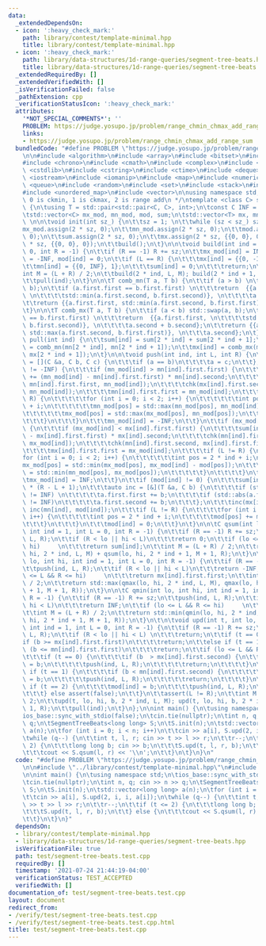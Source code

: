 ```yaml
---
data:
  _extendedDependsOn:
  - icon: ':heavy_check_mark:'
    path: library/contest/template-minimal.hpp
    title: library/contest/template-minimal.hpp
  - icon: ':heavy_check_mark:'
    path: library/data-structures/1d-range-queries/segment-tree-beats.hpp
    title: library/data-structures/1d-range-queries/segment-tree-beats.hpp
  _extendedRequiredBy: []
  _extendedVerifiedWith: []
  _isVerificationFailed: false
  _pathExtension: cpp
  _verificationStatusIcon: ':heavy_check_mark:'
  attributes:
    '*NOT_SPECIAL_COMMENTS*': ''
    PROBLEM: https://judge.yosupo.jp/problem/range_chmin_chmax_add_range_sum
    links:
    - https://judge.yosupo.jp/problem/range_chmin_chmax_add_range_sum
  bundledCode: "#define PROBLEM \"https://judge.yosupo.jp/problem/range_chmin_chmax_add_range_sum\"\
    \n\n#include <algorithm>\n#include <array>\n#include <bitset>\n#include <cassert>\n\
    #include <chrono>\n#include <cmath>\n#include <complex>\n#include <cstdio>\n#include\
    \ <cstdlib>\n#include <cstring>\n#include <ctime>\n#include <deque>\n#include\
    \ <iostream>\n#include <iomanip>\n#include <map>\n#include <numeric>\n#include\
    \ <queue>\n#include <random>\n#include <set>\n#include <stack>\n#include <string>\n\
    #include <unordered_map>\n#include <vector>\n\nusing namespace std;\n\n/**\n *\
    \ 0 is ckmin, 1 is ckmax, 2 is range add\n */\ntemplate <class C> struct SegmentTreeBeats\
    \ {\n\tusing T = std::pair<std::pair<C, C>, int>;\n\tconst C INF = std::numeric_limits<C>::max();\n\
    \tstd::vector<C> mx_mod, mn_mod, mod, sum;\n\tstd::vector<T> mx, mn;\n\tint sz;\
    \ \n\n\tvoid init(int sz_) {\n\t\tsz = 1; \n\t\twhile (sz < sz_) sz *= 2;\n\t\t\
    mx_mod.assign(2 * sz, 0);\n\t\tmn_mod.assign(2 * sz, 0);\n\t\tmod.assign(2 * sz,\
    \ 0);\n\t\tsum.assign(2 * sz, 0);\n\t\tmx.assign(2 * sz, {{0, 0}, 0});\n\t\tmn.assign(2\
    \ * sz, {{0, 0}, 0});\n\t\tbuild();\n\t}\n\n\tvoid build(int ind = 1, int L =\
    \ 0, int R = -1) {\n\t\tif (R == -1) R += sz;\n\t\tmx_mod[ind] = INF, mn_mod[ind]\
    \ = -INF, mod[ind] = 0;\n\t\tif (L == R) {\n\t\t\tmx[ind] = {{0, -INF}, 1};\n\t\
    \t\tmn[ind] = {{0, INF}, 1};\n\t\t\tsum[ind] = 0;\n\t\t\treturn;\n\t\t}\n\t\t\
    int M = (L + R) / 2;\n\t\tbuild(2 * ind, L, M); build(2 * ind + 1, M + 1, R);\n\
    \t\tpull(ind);\n\t}\n\n\tT comb_mn(T a, T b) {\n\t\tif (a > b) \n\t\t\tstd::swap(a,\
    \ b);\n\t\tif (a.first.first == b.first.first) \n\t\t\treturn  {{a.first.first,\
    \ \n\t\t\t\tstd::min(a.first.second, b.first.second)}, \n\t\t\t\ta.second + b.second};\n\
    \t\treturn {{a.first.first, std::min(a.first.second, b.first.first)}, a.second};\n\
    \t}\n\n\tT comb_mx(T a, T b) {\n\t\tif (a < b) std::swap(a, b);\n\t\tif (a.first.first\
    \ == b.first.first) \n\t\t\treturn  {{a.first.first, \n\t\t\t\tstd::max(a.first.second,\
    \ b.first.second)}, \n\t\t\t\ta.second + b.second};\n\t\treturn {{a.first.first,\
    \ std::max(a.first.second, b.first.first)}, \n\t\t\ta.second};\n\t}\n\n\tvoid\
    \ pull(int ind) {\n\t\tsum[ind] = sum[2 * ind] + sum[2 * ind + 1];\n\t\tmn[ind]\
    \ = comb_mn(mn[2 * ind], mn[2 * ind + 1]);\n\t\tmx[ind] = comb_mx(mx[2 * ind],\
    \ mx[2 * ind + 1]);\n\t}\n\n\tvoid push(int ind, int L, int R) {\n\t\tauto chk\
    \ = [](C &a, C b, C c) {\n\t\t\tif (a == b)\n\t\t\t\ta = c;\n\t\t};\n\t\tif (mn_mod[ind]\
    \ != -INF) {\n\t\t\tif (mn_mod[ind] > mn[ind].first.first) {\n\t\t\t\tsum[ind]\
    \ += (mn_mod[ind] - mn[ind].first.first) * mn[ind].second;\n\t\t\t\tchk(mx[ind].first.first,\
    \ mn[ind].first.first, mn_mod[ind]);\n\t\t\t\tchk(mx[ind].first.second, mn[ind].first.first,\
    \ mn_mod[ind]);\n\t\t\t\tmn[ind].first.first = mn_mod[ind];\n\t\t\t\tif (L !=\
    \ R) {\n\t\t\t\t\tfor (int i = 0; i < 2; i++) {\n\t\t\t\t\t\tint pos = 2 * ind\
    \ + i;\n\t\t\t\t\t\tmn_mod[pos] = std::max(mn_mod[pos], mn_mod[ind] - mod[pos]);\n\
    \t\t\t\t\t\tmx_mod[pos] = std::max(mx_mod[pos], mn_mod[pos]);\n\t\t\t\t\t}\n\t\
    \t\t\t}\n\t\t\t}\n\t\t\tmn_mod[ind] = -INF;\n\t\t}\n\t\tif (mx_mod[ind] != INF)\
    \ {\n\t\t\tif (mx_mod[ind] < mx[ind].first.first) {\n\t\t\t\tsum[ind] += (mx_mod[ind]\
    \ - mx[ind].first.first) * mx[ind].second;\n\t\t\t\tchk(mn[ind].first.first, mx[ind].first.first,\
    \ mx_mod[ind]);\n\t\t\t\tchk(mn[ind].first.second, mx[ind].first.first, mx_mod[ind]);\n\
    \t\t\t\tmx[ind].first.first = mx_mod[ind];\n\t\t\t\tif (L != R) {\n\t\t\t\t\t\
    for (int i = 0; i < 2; i++) {\n\t\t\t\t\t\tint pos = 2 * ind + i;\n\t\t\t\t\t\t\
    mx_mod[pos] = std::min(mx_mod[pos], mx_mod[ind] - mod[pos]);\n\t\t\t\t\t\tmn_mod[pos]\
    \ = std::min(mn_mod[pos], mx_mod[pos]);\n\t\t\t\t\t}\n\t\t\t\t}\n\t\t\t}\n\t\t\
    \tmx_mod[ind] = INF;\n\t\t}\n\t\tif (mod[ind] != 0) {\n\t\t\tsum[ind] += mod[ind]\
    \ * (R - L + 1);\n\t\t\tauto inc = [&](T &a, C b) {\n\t\t\t\tif (std::abs(a.first.first)\
    \ != INF) \n\t\t\t\t\ta.first.first += b;\n\t\t\t\tif (std::abs(a.first.second)\
    \ != INF)\n\t\t\t\t\ta.first.second += b;\n\t\t\t};\n\t\t\tinc(mx[ind], mod[ind]);\
    \ inc(mn[ind], mod[ind]);\n\t\t\tif (L != R) {\n\t\t\t\tfor (int i = 0; i < 2;\
    \ i++) {\n\t\t\t\t\tint pos = 2 * ind + i;\n\t\t\t\t\tmod[pos] += mod[ind];\n\t\
    \t\t\t}\n\t\t\t}\n\t\t\tmod[ind] = 0;\n\t\t}\n\t}\n\n\tC qsum(int lo, int hi,\
    \ int ind = 1, int L = 0, int R = -1) {\n\t\tif (R == -1) R += sz;\n\t\tpush(ind,\
    \ L, R);\n\t\tif (R < lo || hi < L)\n\t\t\treturn 0;\n\t\tif (lo <= L && R <=\
    \ hi)     \n\t\t\treturn sum[ind];\n\t\tint M = (L + R) / 2;\n\t\treturn qsum(lo,\
    \ hi, 2 * ind, L, M) + qsum(lo, hi, 2 * ind + 1, M + 1, R);\n\t}\n\n\tC qmax(int\
    \ lo, int hi, int ind = 1, int L = 0, int R = -1) {\n\t\tif (R == -1) R += sz;\n\
    \t\tpush(ind, L, R);\n\t\tif (R < lo || hi < L)\n\t\t\treturn -INF;\n\t\tif (lo\
    \ <= L && R <= hi)     \n\t\t\treturn mx[ind].first.first;\n\t\tint M = (L + R)\
    \ / 2;\n\t\treturn std::max(qmax(lo, hi, 2 * ind, L, M), qmax(lo, hi, 2 * ind\
    \ + 1, M + 1, R));\n\t}\n\n\tC qmin(int lo, int hi, int ind = 1, int L = 0, int\
    \ R = -1) {\n\t\tif (R == -1) R += sz;\n\t\tpush(ind, L, R);\n\t\tif (R < lo ||\
    \ hi < L)\n\t\t\treturn INF;\n\t\tif (lo <= L && R <= hi)     \n\t\t\treturn mn[ind].first.first;\n\
    \t\tint M = (L + R) / 2;\n\t\treturn std::min(qmin(lo, hi, 2 * ind, L, M), qmin(lo,\
    \ hi, 2 * ind + 1, M + 1, R));\n\t}\n\t\n\tvoid upd(int t, int lo, int hi, C b,\
    \ int ind = 1, int L = 0, int R = -1) {\n\t\tif (R == -1) R += sz;\n\t\tpush(ind,\
    \ L, R);\n\t\tif (R < lo || hi < L) \n\t\t\treturn;\n\t\tif (t == 0) \n\t\t\t\
    if (b >= mx[ind].first.first)\n\t\t\t\treturn;\n\t\telse if (t == 1)\n\t\t\tif\
    \ (b <= mn[ind].first.first)\n\t\t\t\treturn;\n\t\tif (lo <= L && R <= hi) {\n\
    \t\t\tif (t == 0) {\n\t\t\t\tif (b  > mx[ind].first.second) {\n\t\t\t\t\tmx_mod[ind]\
    \ = b;\n\t\t\t\t\tpush(ind, L, R);\n\t\t\t\t\treturn;\n\t\t\t\t}\n\t\t\t} else\
    \ if (t == 1) {\n\t\t\t\tif (b < mn[ind].first.second) {\n\t\t\t\t\tmn_mod[ind]\
    \ = b;\n\t\t\t\t\tpush(ind, L, R);\n\t\t\t\t\treturn;\n\t\t\t\t}\n\t\t\t} else\
    \ if (t == 2) {\n\t\t\t\tmod[ind] = b;\n\t\t\t\tpush(ind, L, R);\n\t\t\t\treturn;\n\
    \t\t\t} else assert(false);\n\t\t}\n\t\tassert(L != R);\n\t\tint M = (L + R) /\
    \ 2;\n\t\tupd(t, lo, hi, b, 2 * ind, L, M); upd(t, lo, hi, b, 2 * ind + 1, M +\
    \ 1, R);\n\t\tpull(ind);\n\t}\n};\n\nint main() {\n\tusing namespace std;\n\t\
    ios_base::sync_with_stdio(false);\n\tcin.tie(nullptr);\n\tint n, q; cin >> n >>\
    \ q;\n\tSegmentTreeBeats<long long> S;\n\tS.init(n);\n\tstd::vector<long long>\
    \ a(n);\n\tfor (int i = 0; i < n; i++)\n\t\tcin >> a[i], S.upd(2, i, i, a[i]);\n\
    \twhile (q--) {\n\t\tint t, l, r; cin >> t >> l >> r;\n\t\tr--;\n\t\tif (t <=\
    \ 2) {\n\t\t\tlong long b; cin >> b;\n\t\t\tS.upd(t, l, r, b);\n\t\t} else {\n\
    \t\t\tcout << S.qsum(l, r) << '\\n';\n\t\t}\n\t}\n}\n"
  code: "#define PROBLEM \"https://judge.yosupo.jp/problem/range_chmin_chmax_add_range_sum\"\
    \n\n#include \"../library/contest/template-minimal.hpp\"\n#include \"../library/data-structures/1d-range-queries/segment-tree-beats.hpp\"\
    \n\nint main() {\n\tusing namespace std;\n\tios_base::sync_with_stdio(false);\n\
    \tcin.tie(nullptr);\n\tint n, q; cin >> n >> q;\n\tSegmentTreeBeats<long long>\
    \ S;\n\tS.init(n);\n\tstd::vector<long long> a(n);\n\tfor (int i = 0; i < n; i++)\n\
    \t\tcin >> a[i], S.upd(2, i, i, a[i]);\n\twhile (q--) {\n\t\tint t, l, r; cin\
    \ >> t >> l >> r;\n\t\tr--;\n\t\tif (t <= 2) {\n\t\t\tlong long b; cin >> b;\n\
    \t\t\tS.upd(t, l, r, b);\n\t\t} else {\n\t\t\tcout << S.qsum(l, r) << '\\n';\n\
    \t\t}\n\t}\n}"
  dependsOn:
  - library/contest/template-minimal.hpp
  - library/data-structures/1d-range-queries/segment-tree-beats.hpp
  isVerificationFile: true
  path: test/segment-tree-beats.test.cpp
  requiredBy: []
  timestamp: '2021-07-24 21:44:19-04:00'
  verificationStatus: TEST_ACCEPTED
  verifiedWith: []
documentation_of: test/segment-tree-beats.test.cpp
layout: document
redirect_from:
- /verify/test/segment-tree-beats.test.cpp
- /verify/test/segment-tree-beats.test.cpp.html
title: test/segment-tree-beats.test.cpp
---
```

